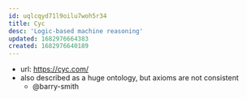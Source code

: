 ```yaml
---
id: uqlcqyd71l9oilu7woh5r34
title: Cyc
desc: 'Logic-based machine reasoning'
updated: 1682976664383
created: 1682976640189
---
```


- url: https://cyc.com/
- also described as a huge ontology, but axioms are not consistent
  - @barry-smith